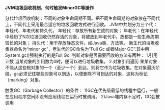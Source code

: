 **JVM垃圾回收机制，何时触发MinorGC等操作**

分代垃圾回收机制：不同的对象生命周期不同。把不同生命周期的对象放在不同代上，不同代上采用最合适它的垃圾回收方式进行回收。 
JVM中共划分为三个代：年轻代、年老代和持久代， 
年轻代：存放所有新生成的对象； 
年老代：在年轻代中经历了N次垃圾回收仍然存活的对象，将被放到年老代中，故都是一些生命周期较长的对象； 
持久代：用于存放静态文件，如Java类、方法等。 
新生代的垃圾收集器命名为“minor gc”，老生代的GC命名为”Full Gc 或者Major GC”.其中用System.gc()强制执行的是Full Gc. 
判断对象是否需要回收的方法有两种： 
1.引用计数 
当某对象的引用数为0时，便可以进行垃圾收集。 
2.对象引用遍历 
果某对象不能从这些根对象的一个（至少一个）到达，则将它作为垃圾收集。在对象遍历阶段，gc必须记住哪些对象可以到达，以便删除不可到达的对象，这称为标记（marking）对象。

触发GC（Garbage Collector）的条件： 
1)GC在优先级最低的线程中运行，一般在应用程序空闲即没有应用线程在运行时被调用。 
2)Java堆内存不足时，GC会被调用